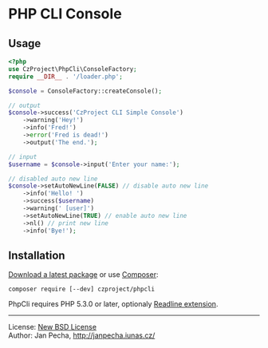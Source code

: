 PHP CLI Console
===============

Usage
-----

``` php
<?php
use CzProject\PhpCli\ConsoleFactory;
require __DIR__ . '/loader.php';

$console = ConsoleFactory::createConsole();

// output
$console->success('CzProject CLI Simple Console')
	->warning('Hey!')
	->info('Fred!')
	->error('Fred is dead!')
	->output('The end.');

// input
$username = $console->input('Enter your name:');

// disabled auto new line
$console->setAutoNewLine(FALSE) // disable auto new line
	->info('Hello! ')
	->success($username)
	->warning(' [user]')
	->setAutoNewLine(TRUE) // enable auto new line
	->nl() // print new line
	->info('Bye!');
```


Installation
------------

[Download a latest package](https://github.com/czproject/phpcli/releases) or use [Composer](http://getcomposer.org/):

```
composer require [--dev] czproject/phpcli
```

PhpCli requires PHP 5.3.0 or later, optionaly [Readline extension](http://www.php.net/manual/en/book.readline.php).


--------------------------------------------------------------------------------

License: [New BSD License](license.md)
<br>Author: Jan Pecha, http://janpecha.iunas.cz/


